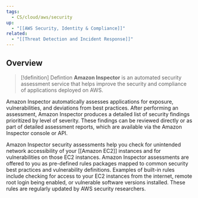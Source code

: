 ```yaml
---
tags:
  - CS/cloud/aws/security
up:
  - "[[AWS Security, Identity & Compliance]]"
related:
  - "[[Threat Detection and Incident Response]]"
---
```

## Overview
>[!definition] Defintion
>**Amazon Inspector** is an automated security assessment service that helps improve the security and compliance of applications deployed on AWS. 

Amazon Inspector automatically assesses applications for exposure, vulnerabilities, and deviations from best practices. After performing an assessment, Amazon Inspector produces a detailed list of security findings prioritized by level of severity. These findings can be reviewed directly or as part of detailed assessment reports, which are available via the Amazon Inspector console or API.

Amazon Inspector security assessments help you check for unintended network accessibility of your [[Amazon EC2]] instances and for vulnerabilities on those EC2 instances. Amazon Inspector assessments are offered to you as pre-defined rules packages mapped to common security best practices and vulnerability definitions. Examples of built-in rules include checking for access to your EC2 instances from the internet, remote root login being enabled, or vulnerable software versions installed. These rules are regularly updated by AWS security researchers.